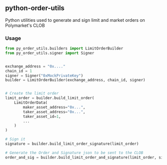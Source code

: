 ## python-order-utils

Python utilities used to generate and sign limit and market orders on Polymarket's CLOB

### Usage

```py
from py_order_utils.builders import LimitOrderBuilder
from py_order_utils.signer import Signer


exchange_address = "0x...."
chain_id = 1
signer = Signer("0xMockPrivateKey")
builder = LimitOrderBuilder(exchange_address, chain_id, signer)


# Create the limit order
limit_order = builder.build_limit_order(
    LimitOrderData(
        maker_asset_address="0x...",
        taker_asset_address="0x...",
        taker_asset_id=1,
        ...
    )
)

# Sign it
signature = builder.build_limit_order_signature(limit_order)

# Generate the Order and Signature json to be sent to the CLOB
order_and_sig = builder.build_limit_order_and_signature(limit_order, signature).json()

```

